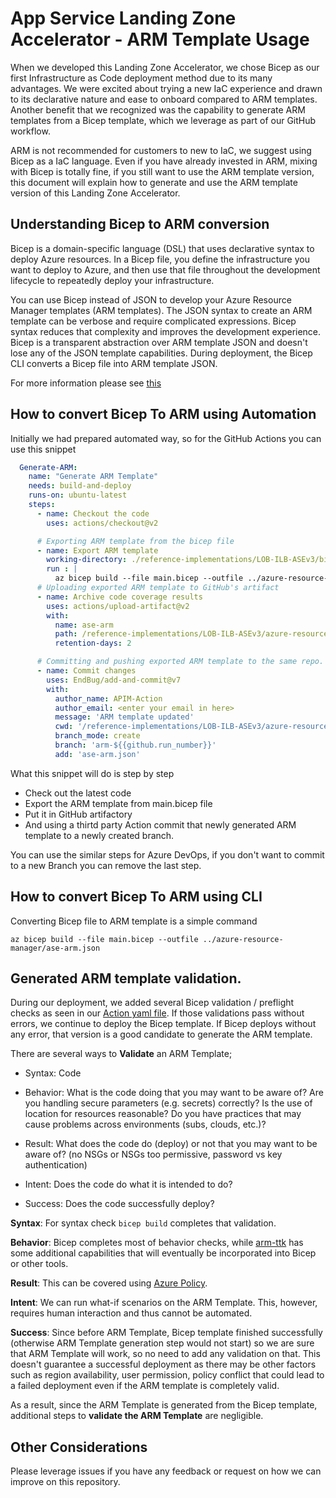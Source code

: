 # App Service Landing Zone Accelerator - ARM Template Usage

When we developed this Landing Zone Accelerator, we chose Bicep as our first Infrastructure as Code deployment method due to its many advantages. We were excited about trying a new IaC experience and drawn to its declarative nature and ease to onboard compared to ARM templates. Another benefit that we recognized was the capability to generate ARM templates from a Bicep template, which we leverage as part of our GitHub workflow. 

ARM is not recommended for customers to new to IaC, we suggest using Bicep as a IaC language. Even if you have already invested in ARM, mixing with Bicep is totally fine, if you still want to use the ARM template version, this document will explain how to generate and use the ARM template version of this Landing Zone Accelerator.

## Understanding Bicep to ARM conversion
Bicep is a domain-specific language (DSL) that uses declarative syntax to deploy Azure resources. In a Bicep file, you define the infrastructure you want to deploy to Azure, and then use that file throughout the development lifecycle to repeatedly deploy your infrastructure.

You can use Bicep instead of JSON to develop your Azure Resource Manager templates (ARM templates). The JSON syntax to create an ARM template can be verbose and require complicated expressions. Bicep syntax reduces that complexity and improves the development experience. Bicep is a transparent abstraction over ARM template JSON and doesn't lose any of the JSON template capabilities. During deployment, the Bicep CLI converts a Bicep file into ARM template JSON.

For more information please see [this](https://docs.microsoft.com/en-us/azure/azure-resource-manager/bicep/)

## How to convert Bicep To ARM using Automation
Initially we had prepared automated way, so for the GitHub Actions you can use this snippet

```yaml
  Generate-ARM:
    name: "Generate ARM Template"
    needs: build-and-deploy
    runs-on: ubuntu-latest
    steps:
      - name: Checkout the code
        uses: actions/checkout@v2

      # Exporting ARM template from the bicep file
      - name: Export ARM template
        working-directory: ./reference-implementations/LOB-ILB-ASEv3/bicep
        run : |
          az bicep build --file main.bicep --outfile ../azure-resource-manager/ase-arm.json
      # Uploading exported ARM template to GitHub's artifact 
      - name: Archive code coverage results
        uses: actions/upload-artifact@v2
        with:
          name: ase-arm
          path: /reference-implementations/LOB-ILB-ASEv3/azure-resource-manager/ase-arm.json
          retention-days: 2

      # Committing and pushing exported ARM template to the same repo.
      - name: Commit changes
        uses: EndBug/add-and-commit@v7
        with:
          author_name: APIM-Action
          author_email: <enter your email in here>
          message: 'ARM template updated'
          cwd: '/reference-implementations/LOB-ILB-ASEv3/azure-resource-manager/'
          branch_mode: create
          branch: 'arm-${{github.run_number}}'
          add: 'ase-arm.json' 
```

What this snippet will do is step by step
- Check out the latest code
- Export the ARM template from main.bicep file
- Put it in GitHub artifactory
- And using a thirtd party Action commit that newly generated ARM template to a newly created branch.

You can use the similar steps for Azure DevOps, if you don't want to commit to a new Branch you can remove the last step.

## How to convert Bicep To ARM using CLI 
Converting Bicep file to ARM template is a simple command

```console
az bicep build --file main.bicep --outfile ../azure-resource-manager/ase-arm.json
```

## Generated ARM template validation.

During our deployment, we added several Bicep validation / preflight checks as seen in our [Action yaml file](/.github/workflows/es-ase.yml). If those validations pass without errors, we continue to deploy the Bicep template. If Bicep deploys without any error, that version is a good candidate to generate the ARM template.

There are several ways to **Validate** an ARM Template;

- Syntax: Code

- Behavior: What is the code doing that you may want to be aware of? Are you handling secure parameters (e.g. secrets) correctly? Is the use of location for resources reasonable? Do you have practices that may cause problems across environments (subs, clouds, etc.)?

- Result: What does the code do (deploy) or not that you may want to be aware of? (no NSGs or NSGs too permissive, password vs key authentication)

- Intent: Does the code do what it is intended to do?

- Success: Does the code successfully deploy?

**Syntax**: For syntax check ```bicep build``` completes that validation.

**Behavior**: Bicep completes most of behavior checks, while [arm-ttk](https://docs.microsoft.com/en-us/azure/azure-resource-manager/templates/test-toolkit) has some additional capabilities that will eventually be incorporated into Bicep or other tools. 

**Result**: This can be covered using [Azure Policy](https://docs.microsoft.com/en-us/azure/governance/policy/overview). 

**Intent**: We can run what-if scenarios on the ARM Template. This, however, requires human interaction and thus cannot be automated. 

**Success**: Since before ARM Template, Bicep template finished successfully (otherwise ARM Template generation step would not start) so we are sure that ARM Template will work, so no need to add any validation on that. This doesn't guarantee a successful deployment as there may be other factors such as region availability, user permission, policy conflict that could lead to a failed deployment even if the ARM template is completely valid. 

As a result, since the ARM Template is generated from the Bicep template, additional steps to **validate the ARM Template** are negligible.

## Other Considerations
Please leverage issues if you have any feedback or request on how we can improve on this repository.